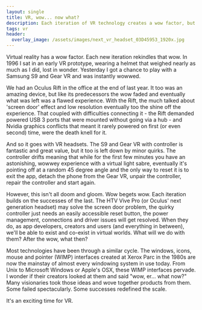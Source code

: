 ```yaml
---
layout: single
title: VR, wow... now what?
description: Each iteration of VR technology creates a wow factor, but the annoyances slowly suck the life out of the experience.  Are we getting close to a minimum viable sustainable VR hit?
tags: vr
header:
  overlay_image: /assets/images/next_vr_headset_03D45953_1920x.jpg
---
```


Virtual reality has a wow factor.  Each new iteration rekindles that wow.  In 1996 I sat in an early VR prototype, wearing a helmet that weighed nearly as much as I did, lost in wonder.  Yesterday I got a chance to play with a Samsung S9 and Gear VR and was instantly wowwed.

We had an Oculus Rift in the office at the end of last year.  It too was an amazing device, but like its predecessors the wow faded and eventually what was left was a flawed experience.  With the Rift, the much talked about 'screen door' effect and low resolution eventually too the shine off the experience.  That coupled with difficulties connecting it - the Rift demanded powered USB 3 ports that were mounted without going via a hub - and Nvidia graphics conflicts that meant it rarely powered on first (or even second) time, were the death knell for it.

And so it goes with VR headsets.  The S9 and Gear VR with controller is fantastic and great value, but it too is left down by minor quirks.  The controller drifts meaning that while for the first few minutes you have an astonishing, wowwey experience with a virtual light sabre, eventually it's pointing off at a random 45 degree angle and the only way to reset it is to exit the app, detach the phone from the Gear VR, unpair the controller, repair the controller and start again.

However, this isn't all doom and gloom.  Wow begets wow.  Each iteration builds on the successes of the last.  The HTV Vive Pro (or Oculus' next generation headset) may solve the screen door problem, the quirky controller just needs an easily accessible reset button, the power management, connections and driver issues will get resolved.  When they do, as app developers, creators and users (and everything in between), we'll be able to exist and co-exist in virtual worlds.  What will we do with them?  After the wow, what then?

Most technologies have been through a similar cycle.  The windows, icons, mouse and pointer (WIMP) interfaces created at Xerox Parc in the 1980s are now the mainstay of almost every windowing system in use today.  From Unix to Microsoft Windows or Apple's OSX, these WIMP interfaces pervade.  I wonder if their creators looked at them and said "wow, er... what now?"  Many visionaries took those ideas and wove together products from them.  Some failed spectacularly.  Some successes redefined the scale.

It's an exciting time for VR.
